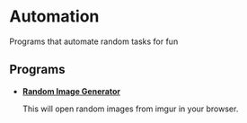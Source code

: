 # Automation

Programs that automate random tasks for fun

## Programs

- **[Random Image Generator](Random%20Image%20Generator/RIGREADME.md)**

  This will open random images from imgur in your browser.
